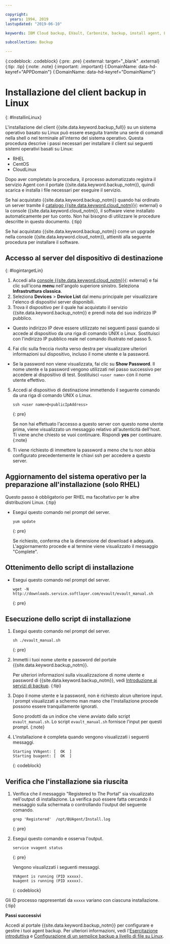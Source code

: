 ```yaml
---

copyright:
  years: 1994, 2019
lastupdated: "2019-06-10"

keywords: IBM Cloud backup, EVault, Carbonite, backup, install agent, Linux

subcollection: Backup

---
```

{:codeblock: .codeblock}
{:pre: .pre}
{:external: target="_blank" .external}
{:tip: .tip}
{:note: .note}
{:important: .important}
{:DomainName: data-hd-keyref="APPDomain"}
{:DomainName: data-hd-keyref="DomainName"}

# Installazione del client backup in Linux
{: #InstallinLinux}

L'installazione del client {{site.data.keyword.backup_full}} su un sistema operativo basato su Linux può essere eseguita tramite una serie di comandi nella shell o nel terminale all'interno del sistema operativo. Questa procedura descrive i passi necessari per installare il client sui seguenti sistemi operativi basati su Linux:

- RHEL
- CentOS
- CloudLinux

Dopo aver completato la procedura, il processo automatizzato registra il servizio Agent con il portale {{site.data.keyword.backup_notm}}, quindi scarica e installa i file necessari per eseguire il servizio.

Se hai acquistato {{site.data.keyword.backup_notm}} quando hai ordinato un server tramite il [catalogo {{site.data.keyword.cloud_notm}}](https://{DomainName}/catalog){: external} o la console {{site.data.keyword.cloud_notm}}, il software viene installato automaticamente per tuo conto. Non hai bisogno di utilizzare le procedure descritte in questo documento.
{:tip}

Se hai acquistato {{site.data.keyword.backup_notm}} come un upgrade nella console {{site.data.keyword.cloud_notm}}, attieniti alla seguente procedura per installare il software.

## Accesso al server del dispositivo di destinazione
{: #logintargetLin}

1. Accedi alla [console {{site.data.keyword.cloud_notm}}](https://{DomainName}){: external} e fai clic sull'icona **menu** nell'angolo superiore sinistro. Seleziona **Infrastruttura classica**.
2. Seleziona **Devices** > **Device List** dal menu principale per visualizzare l'elenco di dispositivi server disponibili.
3. Trova il dispositivo per il quale hai acquistato il servizio {{site.data.keyword.backup_notm}} e prendi nota del suo indirizzo IP pubblico.
  - Questo indirizzo IP deve essere utilizzato nei seguenti passi quando si accede al dispositivo da una riga di comando UNIX o Linux. Sostituisci <publicIpAddress> con l'indirizzo IP pubblico reale nel comando illustrato nel passo 5.
4. Fai clic sulla freccia rivolta verso destra per visualizzare ulteriori informazioni sul dispositivo, incluso il nome utente e la password.
  - Se la password non viene visualizzata, fai clic su **Show Password**. Il nome utente e la password vengono utilizzati nel passo successivo per accedere al dispositivo di test. Sostituisci `<user name>` con il nome utente effettivo.
5. Accedi al dispositivo di destinazione immettendo il seguente comando da una riga di comando UNIX o Linux.
   ```
   ssh <user name>@<publicIpAddress>
   ```
   {: pre}

   Se non hai effettuato l'accesso a questo server con questo nome utente prima, viene visualizzato un messaggio relativo all'autenticità dell'host. Ti viene anche chiesto se vuoi continuare. Rispondi **yes** per continuare.
   {:note}

6. Ti viene richiesto di immettere la password a meno che tu non abbia configurato precedentemente le chiavi ssh per accedere a questo server.

## Aggiornamento del sistema operativo per la preparazione all'installazione (solo RHEL)

Questo passo è obbligatorio per RHEL ma facoltativo per le altre distribuzioni Linux.
{:tip}

- Esegui questo comando nel prompt del server.
  ```
  yum update
  ```
  {: pre}

  Se richiesto, conferma che la dimensione del download è adeguata. L'aggiornamento procede e al termine viene visualizzato il messaggio "Complete".

## Ottenimento dello script di installazione

- Esegui questo comando nel prompt del server.
  ```
  wget -N http://downloads.service.softlayer.com/evault/evault_manual.sh
  ```
  {: pre}

## Esecuzione dello script di installazione

1. Esegui questo comando nel prompt del server.
   ```
   sh ./evault_manual.sh
   ```
   {: pre}

2. Immetti i tuoi nome utente e password del portale {{site.data.keyword.backup_notm}}.

   Per ulteriori informazioni sulla visualizzazione di nome utente e password di {{site.data.keyword.backup_notm}}, vedi [Introduzione ai servizi di backup](/docs/infrastructure/Backup?topic=Backup-getting-started#getting-started).
   {:tip}

3. Dopo il nome utente e la password, non è richiesto alcun ulteriore input. I prompt visualizzati a schermo man mano che l'installazione procede possono essere tranquillamente ignorati.

   Sono prodotti da un indice che viene avviato dallo script `evault_manual.sh`. Lo script `evault_manual.sh` fornisce l'input per questi prompt.
   {:note}

4. L'installazione è completa quando vengono visualizzati i seguenti messaggi.

   ```
   Starting VVAgent: [  OK  ]
   Starting buagent: [  OK  ]
   ```
   {: codeblock}

## Verifica che l'installazione sia riuscita

1. Verifica che il messaggio "Registered to The Portal" sia visualizzato nell'output di installazione. La verifica può essere fatta cercando il messaggio sulla schermata o controllando l'output del seguente comando.
   ```
   grep 'Registered'  /opt/BUAgent/Install.log
   ```
   {: pre}

2. Esegui questo comando e osserva l'output.
   ```
   service vvagent status
   ```
   {: pre}

   Vengono visualizzati i seguenti messaggi.
   ```
   VVAgent is running (PID xxxxx).
   buagent is running (PID xxxxx).
   ```
   {: codeblock}

  Gli ID processo rappresentati da `xxxxx` variano con ciascuna installazione.
  {:tip}

**Passi successivi**

Accedi al portale {{site.data.keyword.backup_notm}} per configurare e gestire i tuoi agent backup. Per ulteriori informazioni, vedi l'[Esercitazione introduttiva](/docs/infrastructure/Backup?topic=Backup-getting-started#getting-started) e [Configurazione di un semplice backup a livello di file su Linux](/docs/infrastructure/Backup?topic=Backup-configureLinuxBackup).
